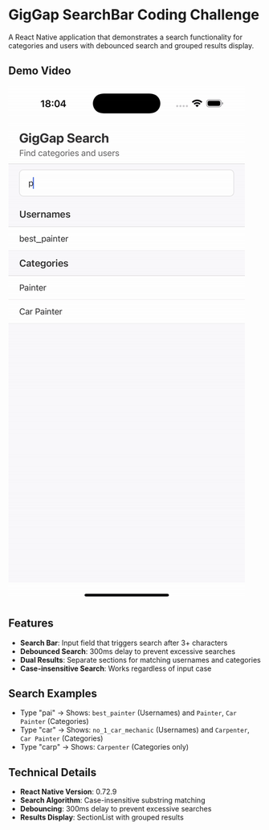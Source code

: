 # GigGap SearchBar Coding Challenge

A React Native application that demonstrates a search functionality for categories and users with debounced search and grouped results display.

## Demo Video

![Demo GIF](./video.gif)

## Features

- **Search Bar**: Input field that triggers search after 3+ characters
- **Debounced Search**: 300ms delay to prevent excessive searches
- **Dual Results**: Separate sections for matching usernames and categories
- **Case-insensitive Search**: Works regardless of input case

## Search Examples

- Type "pai" → Shows: `best_painter` (Usernames) and `Painter`, `Car Painter` (Categories)
- Type "car" → Shows: `no_1_car_mechanic` (Usernames) and `Carpenter`, `Car Painter` (Categories)
- Type "carp" → Shows: `Carpenter` (Categories only)


## Technical Details

- **React Native Version**: 0.72.9
- **Search Algorithm**: Case-insensitive substring matching
- **Debouncing**: 300ms delay to prevent excessive searches
- **Results Display**: SectionList with grouped results



